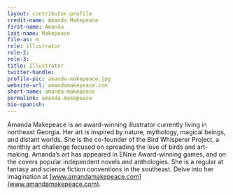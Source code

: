 ```yaml
---
layout: contributor-profile
credit-name: Amanda Makepeace
first-name: Amanda
last-name: Makepeace
file-as: m
role: illustrator
role-2:
role-3:
title: Illustrator
twitter-handle:
profile-pic: amanda-makepeace.jpg
website-url: amandamakepeace.com
short-name: amanda-makepeace
permalink: amanda-makepeace
bio-spanish:
---
```

Amanda Makepeace is an award-winning illustrator currently living in northeast Georgia. Her art is inspired by nature, mythology, magical beings, and distant worlds. She is the co-founder of the Bird Whisperer Project, a monthly art challenge focused on spreading the love of birds and art-making. Amanda’s art has appeared in ENnie Award-winning games, and on the covers popular independent novels and anthologies. She is a regular at fantasy and science fiction conventions in the southeast. Delve into her imagination at [www.amandamakepeace.com](www.amandamakepeace.com).
